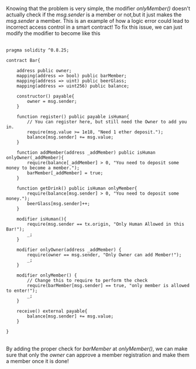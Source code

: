 Knowing that the problem is very simple, the modifier *onlyMember()* doesn't actually check if the *msg.sender* is a member or not,but it just makes the *msg.sender* a member. This is an example of how a logic error could lead to incorrect access control in a smart contract! To fix this issue, we can just modify the modifier to become like this &nbsp;  
&nbsp;  
```solidity
pragma solidity ^0.8.25;

contract Bar{

    address public owner;
    mapping(address => bool) public barMember;
    mapping(address => uint) public beerGlass;
    mapping(address => uint256) public balance;

    constructor() payable{
        owner = msg.sender;
    }

    function register() public payable isHuman{
        // You can register here, but still need the Owner to add you in.
        require(msg.value >= 1e18, "Need 1 ether deposit.");
        balance[msg.sender] += msg.value;
    }

    function addMember(address _addMember) public isHuman onlyOwner(_addMember){
        require(balance[_addMember] > 0, "You need to deposit some money to become a member.");
        barMember[_addMember] = true;
    }

    function getDrink() public isHuman onlyMember{
        require(balance[msg.sender] > 0, "You need to deposit some money.");
        beerGlass[msg.sender]++;
    }

    modifier isHuman(){
        require(msg.sender == tx.origin, "Only Human Allowed in this Bar!");
        _;
    }

    modifier onlyOwner(address _addMember) {
        require(owner == msg.sender, "Only Owner can add Member!");
        _;
    }

    modifier onlyMember() {
        // Change this to require to perform the check
        require(barMember[msg.sender] == true, "only member is allowed to enter!");
        _;
    }

    receive() external payable{
        balance[msg.sender] += msg.value;
    }
    
}
```
&nbsp;  
By adding the proper check for *barMember* at *onlyMember()*, we can make sure that only the *owner* can approve a member registration and make them a member once it is done!